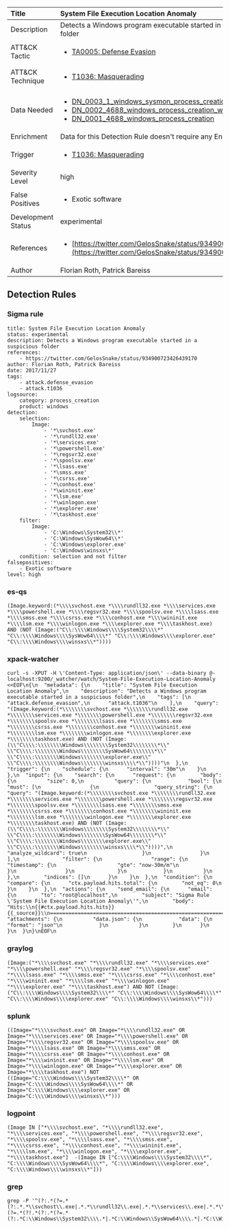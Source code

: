 | Title                | System File Execution Location Anomaly                                                                                                                                                 |
|:---------------------|:------------------------------------------------------------------------------------------------------------------------------------------------------------|
| Description          | Detects a Windows program executable started in a suspicious folder                                                                                                                                           |
| ATT&amp;CK Tactic    |  <ul><li>[TA0005: Defense Evasion](https://attack.mitre.org/tactics/TA0005)</li></ul>  |
| ATT&amp;CK Technique | <ul><li>[T1036: Masquerading](https://attack.mitre.org/techniques/T1036)</li></ul>  |
| Data Needed          | <ul><li>[DN_0003_1_windows_sysmon_process_creation](../Data_Needed/DN_0003_1_windows_sysmon_process_creation.md)</li><li>[DN_0002_4688_windows_process_creation_with_commandline](../Data_Needed/DN_0002_4688_windows_process_creation_with_commandline.md)</li><li>[DN_0001_4688_windows_process_creation](../Data_Needed/DN_0001_4688_windows_process_creation.md)</li></ul>  |
| Enrichment           |  Data for this Detection Rule doesn't require any Enrichments.  |
| Trigger              | <ul><li>[T1036: Masquerading](../Triggers/T1036.md)</li></ul>  |
| Severity Level       | high |
| False Positives      | <ul><li>Exotic software</li></ul>  |
| Development Status   | experimental |
| References           | <ul><li>[https://twitter.com/GelosSnake/status/934900723426439170](https://twitter.com/GelosSnake/status/934900723426439170)</li></ul>  |
| Author               | Florian Roth, Patrick Bareiss |


## Detection Rules

### Sigma rule

```
title: System File Execution Location Anomaly
status: experimental
description: Detects a Windows program executable started in a suspicious folder
references:
    - https://twitter.com/GelosSnake/status/934900723426439170
author: Florian Roth, Patrick Bareiss
date: 2017/11/27
tags:
    - attack.defense_evasion
    - attack.t1036
logsource:
    category: process_creation
    product: windows
detection:
    selection:
        Image:
            - '*\svchost.exe'
            - '*\rundll32.exe'
            - '*\services.exe'
            - '*\powershell.exe'
            - '*\regsvr32.exe'
            - '*\spoolsv.exe'
            - '*\lsass.exe'
            - '*\smss.exe'
            - '*\csrss.exe'
            - '*\conhost.exe'
            - '*\wininit.exe'
            - '*\lsm.exe'
            - '*\winlogon.exe'
            - '*\explorer.exe'
            - '*\taskhost.exe' 
    filter:
        Image:
            - 'C:\Windows\System32\\*'
            - 'C:\Windows\SysWow64\\*'
            - 'C:\Windows\explorer.exe'
            - 'C:\Windows\winsxs\*'
    condition: selection and not filter
falsepositives:
    - Exotic software
level: high

```





### es-qs
    
```
(Image.keyword:(*\\\\svchost.exe *\\\\rundll32.exe *\\\\services.exe *\\\\powershell.exe *\\\\regsvr32.exe *\\\\spoolsv.exe *\\\\lsass.exe *\\\\smss.exe *\\\\csrss.exe *\\\\conhost.exe *\\\\wininit.exe *\\\\lsm.exe *\\\\winlogon.exe *\\\\explorer.exe *\\\\taskhost.exe) AND (NOT (Image:("C\\:\\\\Windows\\\\System32\\\\*" "C\\:\\\\Windows\\\\SysWow64\\\\*" "C\\:\\\\Windows\\\\explorer.exe" "C\\:\\\\Windows\\\\winsxs\\*"))))
```


### xpack-watcher
    
```
curl -s -XPUT -H \'Content-Type: application/json\' --data-binary @- localhost:9200/_watcher/watch/System-File-Execution-Location-Anomaly <<EOF\n{\n  "metadata": {\n    "title": "System File Execution Location Anomaly",\n    "description": "Detects a Windows program executable started in a suspicious folder",\n    "tags": [\n      "attack.defense_evasion",\n      "attack.t1036"\n    ],\n    "query": "(Image.keyword:(*\\\\\\\\svchost.exe *\\\\\\\\rundll32.exe *\\\\\\\\services.exe *\\\\\\\\powershell.exe *\\\\\\\\regsvr32.exe *\\\\\\\\spoolsv.exe *\\\\\\\\lsass.exe *\\\\\\\\smss.exe *\\\\\\\\csrss.exe *\\\\\\\\conhost.exe *\\\\\\\\wininit.exe *\\\\\\\\lsm.exe *\\\\\\\\winlogon.exe *\\\\\\\\explorer.exe *\\\\\\\\taskhost.exe) AND (NOT (Image:(\\"C\\\\:\\\\\\\\Windows\\\\\\\\System32\\\\\\\\*\\" \\"C\\\\:\\\\\\\\Windows\\\\\\\\SysWow64\\\\\\\\*\\" \\"C\\\\:\\\\\\\\Windows\\\\\\\\explorer.exe\\" \\"C\\\\:\\\\\\\\Windows\\\\\\\\winsxs\\\\*\\"))))"\n  },\n  "trigger": {\n    "schedule": {\n      "interval": "30m"\n    }\n  },\n  "input": {\n    "search": {\n      "request": {\n        "body": {\n          "size": 0,\n          "query": {\n            "bool": {\n              "must": [\n                {\n                  "query_string": {\n                    "query": "(Image.keyword:(*\\\\\\\\svchost.exe *\\\\\\\\rundll32.exe *\\\\\\\\services.exe *\\\\\\\\powershell.exe *\\\\\\\\regsvr32.exe *\\\\\\\\spoolsv.exe *\\\\\\\\lsass.exe *\\\\\\\\smss.exe *\\\\\\\\csrss.exe *\\\\\\\\conhost.exe *\\\\\\\\wininit.exe *\\\\\\\\lsm.exe *\\\\\\\\winlogon.exe *\\\\\\\\explorer.exe *\\\\\\\\taskhost.exe) AND (NOT (Image:(\\"C\\\\:\\\\\\\\Windows\\\\\\\\System32\\\\\\\\*\\" \\"C\\\\:\\\\\\\\Windows\\\\\\\\SysWow64\\\\\\\\*\\" \\"C\\\\:\\\\\\\\Windows\\\\\\\\explorer.exe\\" \\"C\\\\:\\\\\\\\Windows\\\\\\\\winsxs\\\\*\\"))))",\n                    "analyze_wildcard": true\n                  }\n                }\n              ],\n              "filter": {\n                "range": {\n                  "timestamp": {\n                    "gte": "now-30m/m"\n                  }\n                }\n              }\n            }\n          }\n        },\n        "indices": []\n      }\n    }\n  },\n  "condition": {\n    "compare": {\n      "ctx.payload.hits.total": {\n        "not_eq": 0\n      }\n    }\n  },\n  "actions": {\n    "send_email": {\n      "email": {\n        "to": "root@localhost",\n        "subject": "Sigma Rule \'System File Execution Location Anomaly\'",\n        "body": "Hits:\\n{{#ctx.payload.hits.hits}}{{_source}}\\n================================================================================\\n{{/ctx.payload.hits.hits}}",\n        "attachments": {\n          "data.json": {\n            "data": {\n              "format": "json"\n            }\n          }\n        }\n      }\n    }\n  }\n}\nEOF\n
```


### graylog
    
```
(Image:("*\\\\svchost.exe" "*\\\\rundll32.exe" "*\\\\services.exe" "*\\\\powershell.exe" "*\\\\regsvr32.exe" "*\\\\spoolsv.exe" "*\\\\lsass.exe" "*\\\\smss.exe" "*\\\\csrss.exe" "*\\\\conhost.exe" "*\\\\wininit.exe" "*\\\\lsm.exe" "*\\\\winlogon.exe" "*\\\\explorer.exe" "*\\\\taskhost.exe") AND NOT (Image:("C\\:\\\\Windows\\\\System32\\\\*" "C\\:\\\\Windows\\\\SysWow64\\\\*" "C\\:\\\\Windows\\\\explorer.exe" "C\\:\\\\Windows\\\\winsxs\\*")))
```


### splunk
    
```
((Image="*\\\\svchost.exe" OR Image="*\\\\rundll32.exe" OR Image="*\\\\services.exe" OR Image="*\\\\powershell.exe" OR Image="*\\\\regsvr32.exe" OR Image="*\\\\spoolsv.exe" OR Image="*\\\\lsass.exe" OR Image="*\\\\smss.exe" OR Image="*\\\\csrss.exe" OR Image="*\\\\conhost.exe" OR Image="*\\\\wininit.exe" OR Image="*\\\\lsm.exe" OR Image="*\\\\winlogon.exe" OR Image="*\\\\explorer.exe" OR Image="*\\\\taskhost.exe") NOT ((Image="C:\\\\Windows\\\\System32\\\\*" OR Image="C:\\\\Windows\\\\SysWow64\\\\*" OR Image="C:\\\\Windows\\\\explorer.exe" OR Image="C:\\\\Windows\\\\winsxs\\*")))
```


### logpoint
    
```
(Image IN ["*\\\\svchost.exe", "*\\\\rundll32.exe", "*\\\\services.exe", "*\\\\powershell.exe", "*\\\\regsvr32.exe", "*\\\\spoolsv.exe", "*\\\\lsass.exe", "*\\\\smss.exe", "*\\\\csrss.exe", "*\\\\conhost.exe", "*\\\\wininit.exe", "*\\\\lsm.exe", "*\\\\winlogon.exe", "*\\\\explorer.exe", "*\\\\taskhost.exe"]  -(Image IN ["C:\\\\Windows\\\\System32\\\\*", "C:\\\\Windows\\\\SysWow64\\\\*", "C:\\\\Windows\\\\explorer.exe", "C:\\\\Windows\\\\winsxs\\*"]))
```


### grep
    
```
grep -P '^(?:.*(?=.*(?:.*.*\\svchost\\.exe|.*.*\\rundll32\\.exe|.*.*\\services\\.exe|.*.*\\powershell\\.exe|.*.*\\regsvr32\\.exe|.*.*\\spoolsv\\.exe|.*.*\\lsass\\.exe|.*.*\\smss\\.exe|.*.*\\csrss\\.exe|.*.*\\conhost\\.exe|.*.*\\wininit\\.exe|.*.*\\lsm\\.exe|.*.*\\winlogon\\.exe|.*.*\\explorer\\.exe|.*.*\\taskhost\\.exe))(?=.*(?!.*(?:.*(?=.*(?:.*C:\\Windows\\System32\\\\.*|.*C:\\Windows\\SysWow64\\\\.*|.*C:\\Windows\\explorer\\.exe|.*C:\\Windows\\winsxs\\.*))))))'
```




